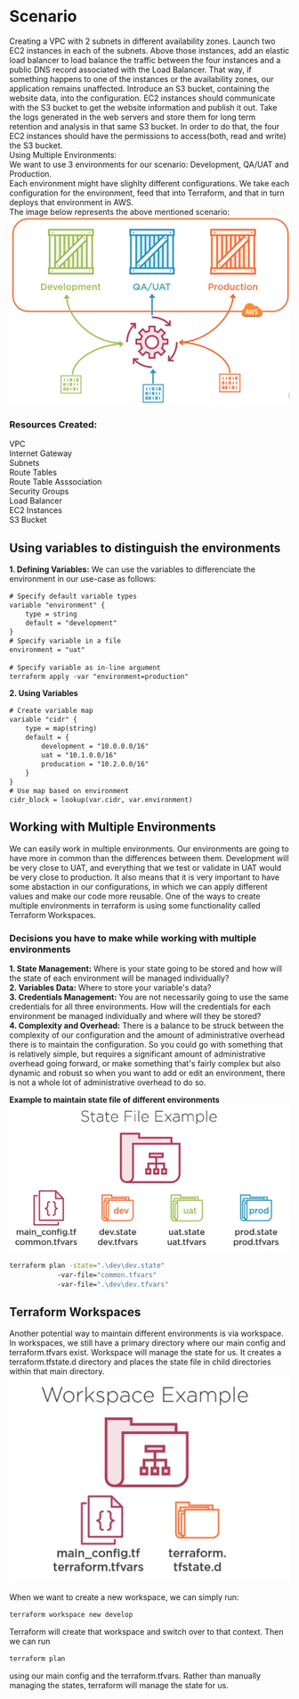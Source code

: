 # Scenario
Creating a VPC with 2 subnets in different availability zones. Launch two EC2 instances in each of the subnets. Above those instances, add an elastic load balancer to load balance the traffic between the four instances and a public DNS record associated with the Load Balancer. That way, if something happens to one of the instances or the availability zones, our application remains unaffected.
Introduce an S3 bucket, containing the website data, into the configuration.
EC2 instances should communicate with the S3 bucket to get the website information and publish it out.
Take the logs generated in the web servers and store them for long term retention and analysis in that same S3 bucket.
In order to do that, the four EC2 instances should have the permissions to access(both, read and write) the S3 bucket.  
Using Multiple Environments:  
We want to use 3 environments for our scenario: Development, QA/UAT and Production.  
Each environment might have slighlty different configurations. We take each configuration for the environment, feed that into Terraform, and that in turn deploys that environment in AWS.  
The image below represents the above mentioned scenario:  
![Scenario](https://github.com/vidushi-bansal/Terraform1-Quickstart/blob/main/Module5:Terraform-Workspaces/Scenario.png)

### Resources Created:
VPC  
Internet Gateway  
Subnets  
Route Tables  
Route Table Asssociation  
Security Groups  
Load Balancer  
EC2 Instances  
S3 Bucket

## Using variables to distinguish the environments
**1. Defining Variables:** We can use the variables to differenciate the environment in our use-case as follows:
```
# Specify default variable types
variable "environment" {
    type = string
    default = "development"
}
# Specify variable in a file
environment = "uat"

# Specify variable as in-line argument
terraform apply -var "environment=production" 

```
**2. Using Variables** 

```
# Create variable map
variable "cidr" {
    type = map(string)
    default = {
        development = "10.0.0.0/16"
        uat = "10.1.0.0/16"
        producation = "10.2.0.0/16" 
    }
}
# Use map based on environment
cidr_block = lookup(var.cidr, var.environment)
```
## Working with Multiple Environments
We can easily work in multiple environments. Our environments are going to have more in common than the differences between them. Development will be very close to UAT, and everything that we test or validate in UAT would be very close to production. It also means that it is very important to have some abstaction in our configurations, in which we can apply different values and make our code more reusable. One of the ways to create multiple environments in terraform is using some functionality called Terraform Workspaces.  
### Decisions you have to make while working with multiple environments
**1. State Management:** Where is your state going to be stored and how will the state of each environment will be managed individually?  
**2. Variables Data:** Where to store your variable's data?  
**3. Credentials Management:** You are not necessarily going to use the same credentials for all three environments. How will the credentials for each environment be managed individually and where will they be stored?  
**4. Complexity and Overhead:** There is a balance to be struck between the complexity of our configuration and the amount of administrative overhead there is to maintain the configuration. So you could go with something that is relatively simple, but requires a significant amount of administrative overhead going forward, or make something that's fairly complex but also dynamic and robust so when you want to add or edit an environment, there is not a whole lot of administrative overhead to do so.   
  
**Example to maintain state file of different environments**
![Example](https://github.com/vidushi-bansal/Terraform1-Quickstart/blob/main/Module5:Terraform-Workspaces/Example.png)  
  
```bash 
terraform plan -state=".\dev\dev.state"
            -var-file="common.tfvars"
            -var-file=".\dev\dev.tfvars"  
```
## Terraform Workspaces
Another potential way to maintain different environments is via workspace. In workspaces, we still have a primary directory where our main config and terraform.tfvars exist. Workspace will manage the state for us. It creates a terraform.tfstate.d directory and places the state file in child directories within that main directory.  
 ![Worspace](https://github.com/vidushi-bansal/Terraform1-Quickstart/blob/main/Module5:Terraform-Workspaces/Workspace.png)  

When we want to create a new workspace, we can simply run: 
```bash 
terraform workspace new develop
```  
Terraform will create that workspace and switch over to that context. Then we can run  
```bash
terraform plan
```    
using our main config and the terraform.tfvars. Rather than manually managing the states, terraform will manage the state for us.
